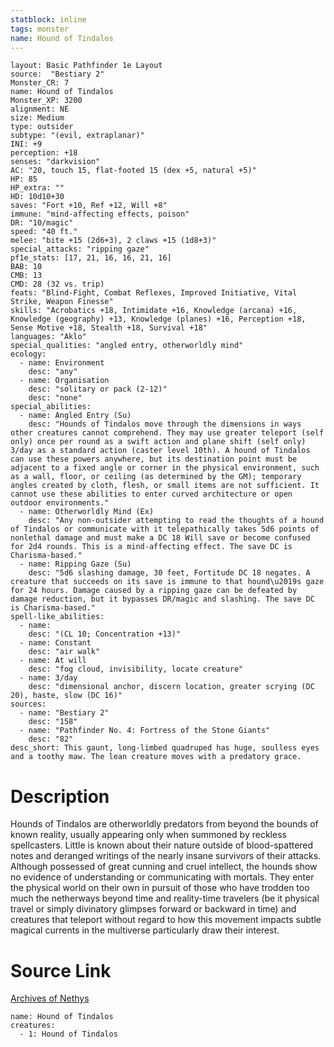 ```yaml
---
statblock: inline
tags: monster
name: Hound of Tindalos
---
```

```statblock
layout: Basic Pathfinder 1e Layout
source:  "Bestiary 2"
Monster_CR: 7
name: Hound of Tindalos
Monster_XP: 3200
alignment: NE
size: Medium
type: outsider
subtype: "(evil, extraplanar)"
INI: +9
perception: +18
senses: "darkvision"
AC: "20, touch 15, flat-footed 15 (dex +5, natural +5)"
HP: 85
HP_extra: ""
HD: 10d10+30
saves: "Fort +10, Ref +12, Will +8"
immune: "mind-affecting effects, poison"
DR: "10/magic"
speed: "40 ft."
melee: "bite +15 (2d6+3), 2 claws +15 (1d8+3)"
special_attacks: "ripping gaze"
pf1e_stats: [17, 21, 16, 16, 21, 16]
BAB: 10
CMB: 13
CMD: 28 (32 vs. trip)
feats: "Blind-Fight, Combat Reflexes, Improved Initiative, Vital Strike, Weapon Finesse"
skills: "Acrobatics +18, Intimidate +16, Knowledge (arcana) +16, Knowledge (geography) +13, Knowledge (planes) +16, Perception +18, Sense Motive +18, Stealth +18, Survival +18"
languages: "Aklo"
special_qualities: "angled entry, otherworldly mind"
ecology:
  - name: Environment
    desc: "any"
  - name: Organisation
    desc: "solitary or pack (2-12)"
    desc: "none"
special_abilities:
  - name: Angled Entry (Su)
    desc: "Hounds of Tindalos move through the dimensions in ways other creatures cannot comprehend. They may use greater teleport (self only) once per round as a swift action and plane shift (self only) 3/day as a standard action (caster level 10th). A hound of Tindalos can use these powers anywhere, but its destination point must be adjacent to a fixed angle or corner in the physical environment, such as a wall, floor, or ceiling (as determined by the GM); temporary angles created by cloth, flesh, or small items are not sufficient. It cannot use these abilities to enter curved architecture or open outdoor environments."
  - name: Otherworldly Mind (Ex)
    desc: "Any non-outsider attempting to read the thoughts of a hound of Tindalos or communicate with it telepathically takes 5d6 points of nonlethal damage and must make a DC 18 Will save or become confused for 2d4 rounds. This is a mind-affecting effect. The save DC is Charisma-based."
  - name: Ripping Gaze (Su)
    desc: "5d6 slashing damage, 30 feet, Fortitude DC 18 negates. A creature that succeeds on its save is immune to that hound\u2019s gaze for 24 hours. Damage caused by a ripping gaze can be defeated by damage reduction, but it bypasses DR/magic and slashing. The save DC is Charisma-based."
spell-like_abilities:
  - name:
    desc: "(CL 10; Concentration +13)"
  - name: Constant
    desc: "air walk"
  - name: At will
    desc: "fog cloud, invisibility, locate creature"
  - name: 3/day
    desc: "dimensional anchor, discern location, greater scrying (DC 20), haste, slow (DC 16)"
sources:
  - name: "Bestiary 2"
    desc: "158"
  - name: "Pathfinder No. 4: Fortress of the Stone Giants"
    desc: "82"
desc_short: This gaunt, long-limbed quadruped has huge, soulless eyes and a toothy maw. The lean creature moves with a predatory grace.
```
# Description
Hounds of Tindalos are otherworldly predators from beyond the bounds of known reality, usually appearing only when summoned by reckless spellcasters. Little is known about their nature outside of blood-spattered notes and deranged writings of the nearly insane survivors of their attacks. Although possessed of great cunning and cruel intellect, the hounds show no evidence of understanding or communicating with mortals. They enter the physical world on their own in pursuit of those who have trodden too much the netherways beyond time and reality-time travelers (be it physical travel or simply divinatory glimpses forward or backward in time) and creatures that teleport without regard to how this movement impacts subtle magical currents in the multiverse particularly draw their interest.
# Source Link
[Archives of Nethys](https://aonprd.com/MonsterDisplay.aspx?ItemName=Hound%20of%20Tindalos)
```encounter-table
name: Hound of Tindalos
creatures:
  - 1: Hound of Tindalos
```
